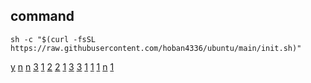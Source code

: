 ## command
```
sh -c "$(curl -fsSL https://raw.githubusercontent.com/hoban4336/ubuntu/main/init.sh)"
```

[y](./resource/1.png)
[n](./resource/2.png)
[n](./resource/3.png)
[3](./resource/4.png)
[1](./resource/5.png)
[2](./resource/6.png)
[2](./resource/6.png)
[1](./resource/7.png)
[3](./resource/8.png)
[3](./resource/9.png)
[1](./resource/10.png)
[1](./resource/11.png)
[1](./resource/12.png)
[n](./resource/13.png)
[1](./resource/14.png)